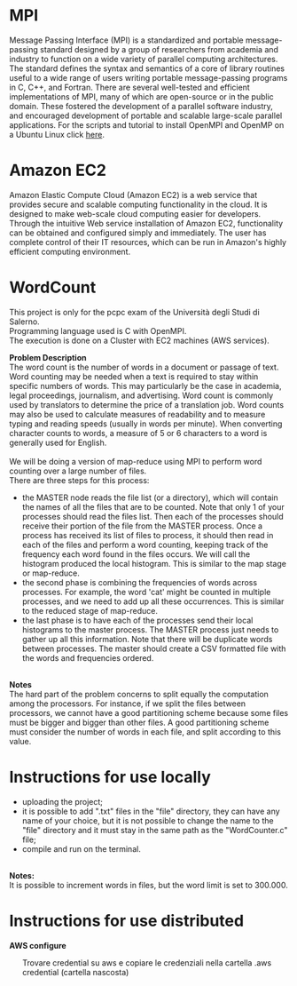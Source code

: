 # MPI
Message Passing Interface (MPI) is a standardized and portable message-passing standard designed by a group of researchers from academia and industry to function on a wide variety of parallel computing architectures. The standard defines the syntax and semantics of a core of library routines useful to a wide range of users writing portable message-passing programs in C, C++, and Fortran. There are several well-tested and efficient implementations of MPI, many of which are open-source or in the public domain. These fostered the development of a parallel software industry, and encouraged development of portable and scalable large-scale parallel applications.
For the scripts and tutorial to install OpenMPI and OpenMP on a Ubuntu Linux click <a href="https://github.com/spagnuolocarmine/ubuntu-openmpi-openmp">here</a>.

# Amazon EC2
Amazon Elastic Compute Cloud (Amazon EC2) is a web service that provides secure and scalable computing functionality in the cloud. It is designed to make web-scale cloud computing easier for developers. Through the intuitive Web service installation of Amazon EC2, functionality can be obtained and configured simply and immediately. The user has complete control of their IT resources, which can be run in Amazon's highly efficient computing environment.

# WordCount
This project is only for the pcpc exam of the Università degli Studi di Salerno.<br>
Programming language used is C with OpenMPI.<br>
The execution is done on a Cluster with EC2 machines (AWS services).<br>

<b>Problem Description</b> <br>
The word count is the number of words in a document or passage of text. Word
counting may be needed when a text is required to stay within specific numbers of words. This may
particularly be the case in academia, legal proceedings, journalism, and advertising. Word count is
commonly used by translators to determine the price of a translation job. Word counts may also be
used to calculate measures of readability and to measure typing and reading speeds (usually in words
per minute). When converting character counts to words, a measure of 5 or 6 characters to a word is
generally used for English. <br><br>
We will be doing a version of map-reduce using MPI to perform word counting over a large number of
files.<br>
There are three steps for this process:
<ul>
<li>the MASTER node reads the file list (or a directory), which will contain the names of all the files that
are to be counted. Note that only 1 of your processes should read the files list. Then each of the
processes should receive their portion of the file from the MASTER process. Once a process has
received its list of files to process, it should then read in each of the files and perform a word
counting, keeping track of the frequency each word found in the files occurs. We will call the
  histogram produced the local histogram. This is similar to the map stage or map-reduce. </li>
<li>the second phase is combining the frequencies of words across processes. For example, the word
'cat' might be counted in multiple processes, and we need to add up all these occurrences. This is
  similar to the reduced stage of map-reduce.</li>
<li>the last phase is to have each of the processes send their local histograms to the master process.
The MASTER process just needs to gather up all this information. Note that there will be duplicate
words between processes. The master should create a CSV formatted file with the words and
  frequencies ordered.</li>
  </ul>
<br>
<b>Notes</b><br>
The hard part of the problem concerns to split equally the computation among the processors. For
instance, if we split the files between processors, we cannot have a good partitioning scheme because
some files must be bigger and bigger than other files. A good partitioning scheme must consider the
number of words in each file, and split according to this value.

# Instructions for use locally  
<ul>
  <li> uploading the project;</li>
<li> it is possible to add ".txt" files in the "file" directory, they can have any name of your choice, but it is not possible to change the name to the "file" directory and it must stay in the same path as the "WordCounter.c" file; </li>
  <li> compile and run on the terminal. </li>
  </ul>
<br>
  <b>Notes:</b><br>
  It is possible to increment words in files, but the word limit is set to 300.000.
  
  # Instructions for use distributed
  <b> AWS configure </b>
  <ul>
  <lu>Trovare credential su aws e copiare le credenziali nella cartella .aws credential (cartella nascosta)</lu>
  </ul>

